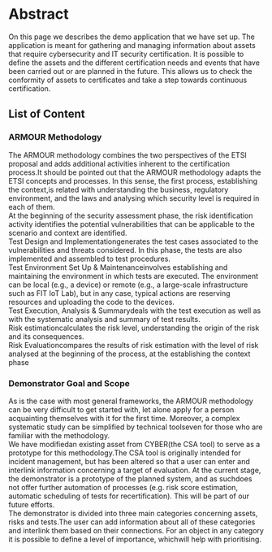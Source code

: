 # Abstract
On this page we describes the demo application that we have set up. The application is meant for gathering and managing information about assets that require cybersecurity and IT security certification. It is possible to define the assets and the different certification needs and events that have been carried out or are  planned in the future. This allows  us  to check the  conformity of assets to certificates  and take  a  step towards continuous certification.

## List of Content

### ARMOUR Methodology
The  ARMOUR  methodology  combines  the  two  perspectives  of  the  ETSI  proposal  and  adds  additional activities inherent to the certification process.It should be pointed out that the ARMOUR methodology adapts the ETSI concepts and processes. In this sense,  the  first  process, establishing  the  context,is  related  with  understanding  the  business,  regulatory environment, and the laws and analysing which security level is required in each of them. <br/>
At the beginning of the security assessment phase, the risk identification activity identifies the potential vulnerabilities  that  can  be  applicable  to  the  scenario  and  context  are  identified. </br>
Test  Design  and  Implementationgenerates  the  test  cases  associated  to  the  vulnerabilities  and  threats considered. In this phase, the tests are also implemented and assembled to test procedures. </br>
Test  Environment  Set  Up  &  Maintenanceinvolves  establishing  and  maintaining  the  environment  in which  tests  are  executed.  The  environment  can  be  local  (e.g.,  a  device)  or  remote  (e.g.,  a  large-scale infrastructure such as FIT IoT Lab), but in any case, typical actions are reserving resources and uploading the code to the devices. </br>
Test Execution, Analysis & Summarydeals with the test execution as well as with the systematic analysis and summary of test results.
</br>
Risk  estimationcalculates  the  risk  level,  understanding  the  origin  of  the  risk  and  its  consequences.
</br>
Risk Evaluationcompares the results of risk estimation with the level of risk analysed at the beginning of the process, at the establishing the context phase
### Demonstrator Goal and Scope
As is the case with most general frameworks, the ARMOUR methodology can be very difficult to get started with, let alone  apply for a person acquainting themselves with it for the first time. Moreover, a complex systematic study can be simplified by technical toolseven for those who are familiar with the methodology.
</br>
We  have  modifiedan  existing  asset  from  CYBER(the  CSA  tool)  to  serve  as  a  prototype  for  this methodology.The CSA tool is originally intended for incident management, but has been altered so that a user  can  enter  and  interlink  information  concerning  a  target  of  evaluation.  At  the  current  stage,  the demonstrator is a prototype of the planned system, and as suchdoes not offer further automation of processes (e.g. risk score estimation, automatic scheduling of tests for recertification). This will be part of our future efforts.
</br>
The demonstrator is divided into three main categories concerning assets, risks and tests.The user can add information about all of these categories and interlink them based on their connections. For an object in any category it is possible to define a level of importance, whichwill help with prioritising. 
